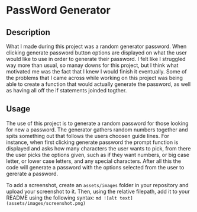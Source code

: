 # PassWord Generator 
## Description
What I made during this project was a random generator password. When clicking generate password button options are displayed on what the user would like to use in order to generate their password. I felt like I struggled way more than usual, so manay downs for this project, but I think what motivated me was the fact that I knew I would finish it eventually. Some of the problems that I came across while working on this project was being able to create a function that would actually generate the password, as well as having all off the if statements joinded togther. 

## Usage
The use of this project is to generate a random password for those looking for new a password. The generator gathers random numbers together and spits something out that follows the users choosen guide lines. For instance, when first clicking generate password the prompt function is displayed and asks how many characters the user wants to pick, from there the user picks the options given, such as if they want numbers, or big case letter, or lower case letters, and any special characters. After all this the code will generate a password with the options selected from the user to gererate a password.

To add a screenshot, create an `assets/images` folder in your repository and upload your screenshot to it. Then, using the relative filepath, add it to your README using the following syntax:
    ```md
    ![alt text](assets/images/screenshot.png)
    ```
    
    
